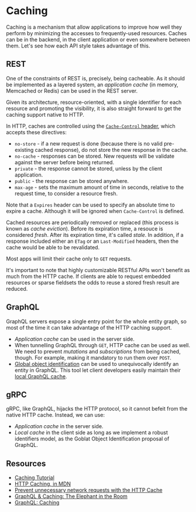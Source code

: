 # Caching
Caching is a mechanism that allow applications to improve how well they perform by minimizing the accesses to frequently-used resources. Caches can be in the backend, in the client application or even somewhere between them. Let's see how each API style takes advantage of this.

## REST
One of the constraints of REST is, precisely, being cacheable. As it should be implemented as a layered system, an _application cache_ (in memory, Memcached or Redis) can be used in the REST server.

Given its architecture, resource-oriented, with a single identifier for each resource and promoting the visibility, it is also straight forward to get the caching support native to HTTP.

In HTTP, caches are controlled using the [`Cache-Control` header][HTTP Caching, in MDN], which accepts these directives:

* `no-store` - if a new request is done (because there is no valid pre-existing cached response), do not store the new response in the cache.
* `no-cache` - responses can be stored. New requests will be validate against the server before being returned.
* `private` - the response cannot be stored, unless by the client application.
* `public` - the response can be stored anywhere.
* `max-age` - sets the maximum amount of time in seconds, relative to the request time, to consider a resource fresh.

Note that a `Expires` header can be used to specify an absolute time to expire a cache. Although it will be ignored when `Cache-Control` is defined.

Cached resources are periodically removed or replaced (this process is known as _cache eviction_). Before its expiration time, a resouce is considered _fresh_. After its expiration time, it's called _stale_. In addition, if a response included either an `ETag` or an `Last-Modified` headers, then the cache would be able to be revalidated.

Most apps will limit their cache only to `GET` requests.

It's important to note that highly customizable RESTful APIs won't benefit as much from the HTTP cache. If clients are able to request embedded resources or sparse fieldsets the odds to reuse a stored fresh result are reduced.

## GraphQL
GraphQL servers expose a single entry point for the whole entity graph, so most of the time it can take advantage of the HTTP caching support.

* _Application cache_ can be used in the server side.
* When tunnelling GraphQL through `GET`, HTTP cache can be used as well. We need to prevent _mutations_ and _subscriptions_ from being cached, though. For example, making it mandatory to run them over `POST`.
* [Global object identification](https://graphql.org/learn/global-object-identification/) can be used to unequivocally identify an entity in GraphQL. This tool let client developers easily maintain their [local GraphQL cache](https://graphql.org/learn/caching/).

## gRPC
gRPC, like GraphQL, hijacks the HTTP protocol, so it cannot befeit from the native HTTP cache. Instead, we can use:

* _Application cache_ in the server side.
* _Local cache_ in the client side as long as we implement a robust identifiers model, as the Goblat Object Identification proposal of GraphQL.

## Resources
* [Caching Tutorial](https://www.mnot.net/cache_docs/)
* [HTTP Caching, in MDN][]
* [Prevent unnecessary network requests with the HTTP Cache][]
* [GraphQL & Caching: The Elephant in the Room][]
* [GraphQL: Caching][]

[HTTP Caching, in MDN]: https://developer.mozilla.org/en-US/docs/Web/HTTP/Caching
[Prevent unnecessary network requests with the HTTP Cache]: https://web.dev/http-cache/
[GraphQL & Caching: The Elephant in the Room]: https://www.apollographql.com/blog/graphql-caching-the-elephant-in-the-room-11a3df0c23ad/
[GraphQL: Caching]: https://graphql.org/learn/caching/
